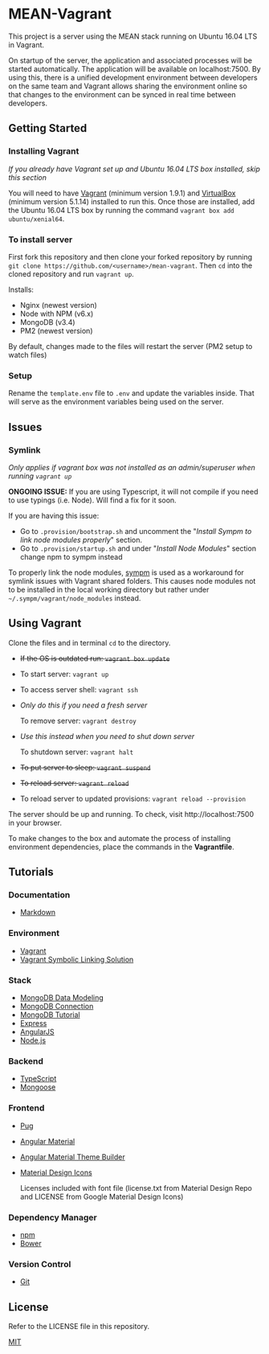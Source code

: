# MEAN-Vagrant
This project is a server using the MEAN stack running on Ubuntu 16.04 LTS in Vagrant.

On startup of the server, the application and associated processes will be started automatically. The application will be available on localhost:7500. By using this, there is a unified development environment between developers on the same team and Vagrant allows sharing the environment online so that changes to the environment can be synced in real time between developers.

## Getting Started
### Installing Vagrant
*If you already have Vagrant set up and Ubuntu 16.04 LTS box installed, skip this section*

You will need to have [Vagrant](https://www.vagrantup.com/intro/getting-started/index.html "Getting Started - Vagrant by HashiCorp") (minimum version 1.9.1) and [VirtualBox](https://www.virtualbox.org/wiki/Downloads "Downloads - Oracle VM VirtualBox") (minimum version 5.1.14) installed to run this. Once those are installed, add the Ubuntu 16.04 LTS box by running the command `vagrant box add ubuntu/xenial64`.

### To install server
First fork this repository and then clone your forked repository by running `git clone https://github.com/<username>/mean-vagrant`. Then `cd` into the cloned repository and run `vagrant up`.

Installs:
- Nginx (newest version)
- Node with NPM (v6.x)
- MongoDB (v3.4)
- PM2 (newest version)

By default, changes made to the files will restart the server (PM2 setup to watch files)

### Setup
Rename the `template.env` file to `.env` and update the variables inside. That will serve as the environment variables being used on the server.

## Issues
### Symlink
*Only applies if vagrant box was not installed as an admin/superuser when running `vagrant up`*

__ONGOING ISSUE:__ If you are using Typescript, it will not compile if you need to use typings (i.e. Node). Will find a fix for it soon.

If you are having this issue:
- Go to `.provision/bootstrap.sh` and uncomment the "*Install Sympm to link node modules properly*" section. 
- Go to `.provision/startup.sh` and under "*Install Node Modules*" section change npm to sympm instead

To properly link the node modules, [sympm](https://www.npmjs.com/package/sympm "sympm") is used as a workaround for symlink issues with Vagrant shared folders. This causes node modules not to be installed in the local working directory but rather under `~/.sympm/vagrant/node_modules` instead.

## Using Vagrant
Clone the files and in terminal `cd` to the directory.

- ~~If the OS is outdated run: `vagrant box update`~~
- To start server: `vagrant up`
- To access server shell: `vagrant ssh`
- *Only do this if you need a fresh server*

    To remove server: `vagrant destroy`

- *Use this instead when you need to shut down server*

    To shutdown server: `vagrant halt`

- ~~To put server to sleep: `vagrant suspend`~~
- ~~To reload server: `vagrant reload`~~
- To reload server to updated provisions: `vagrant reload --provision`

The server should be up and running. To check, visit http://localhost:7500 in your browser.

To make changes to the box and automate the process of installing environment dependencies, place the commands in the __Vagrantfile__.

## Tutorials
### Documentation
- [Markdown](https://github.com/adam-p/markdown-here/wiki/Markdown-Cheatsheet "Markdown Cheat Sheet")
### Environment
- [Vagrant](https://www.vagrantup.com/docs/ "Vagrant Docs")
- [Vagrant Symbolic Linking Solution](http://blog.rudylee.com/2014/10/27/symbolic-links-with-vagrant-windows/ "Vagrant Symbolic Linking Solution")
### Stack
- [MongoDB Data Modeling](https://docs.mongodb.com/manual/core/data-modeling-introduction/ "MongoDB Data Modeling")
- [MongoDB Connection](http://mongodb.github.io/node-mongodb-native/2.2/tutorials/connect/ "MongoDB Node Connection Tutorial")
- [MongoDB Tutorial](https://www.tutorialspoint.com/mongodb/ "MongoDB Tutorial")
- [Express](https://expressjs.com/en/4x/api.html "Express Web Application Framework")
- [AngularJS](https://angularjs.org "AngularJS Site")
- [Node.js](https://nodejs.org/dist/v6.10.0/docs/api/ "Node.js v6.10.0 Docs")
### Backend
- [TypeScript](https://www.typescriptlang.org/docs/tutorial.html "Typescript Tutorial")
- [Mongoose](http://mongoosejs.com/docs/index.html "Mongoose Quick Start")
### Frontend
- [Pug](https://pugjs.org/api/getting-started.html "Pug HTML Template Engine Docs")
- [Angular Material](https://material.angularjs.org/latest/getting-started "Angular Material Getting Started")
- [Angular Material Theme Builder](http://mcg.mbitson.com/#!?mcgpalette0=%233d8af7&mcgpalette1=%23f7b83d&themename=ch "Angular Material Theme Builder")
- [Material Design Icons](https://github.com/Templarian/MaterialDesign "Material Design Icons")

    Licenses included with font file (license.txt from Material Design Repo and LICENSE from Google Material Design Icons)

### Dependency Manager
- [npm](https://docs.npmjs.com/ "npm Documentation")
- [Bower](https://bower.io/ "Bower Web Package Manager")
### Version Control
- [Git](https://git-scm.com/docs "Git Reference Manual")

## License
Refer to the LICENSE file in this repository.

[MIT](https://opensource.org/licenses/MIT "MIT License")

